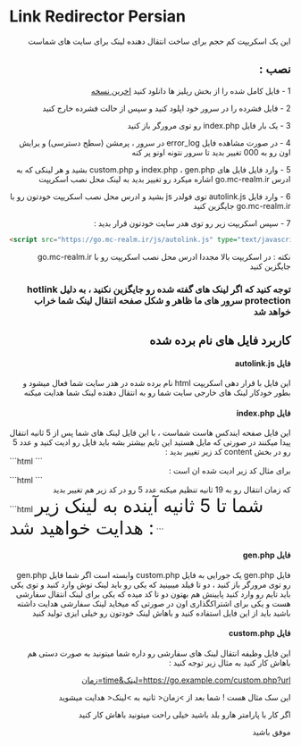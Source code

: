 #  Link Redirector Persian

<div dir="rtl">
این یک اسکریپت کم حجم برای ساخت انتقال دهنده لینک برای سایت های شماست
</div>

<h2 dir="rtl">نصب :</h2>
<div dir="rtl">

1 - فایل کامل شده را از بخش ریلیز ها دانلود کنید
<a href="https://github.com/drdiamondblock/Link-Redirector-Persian/releases/latest">اخرین نسخه</a>

2 - فایل فشرده را در سرور خود اپلود کنید و سپس از حالت فشرده خارج کنید

3 - یک بار فایل index.php رو توی مرورگر باز کنید

4 - در صورت مشاهده فایل error_log در سرور ، پرمشن (سطح دسترسی) و یرایش اون رو به 000 تغییر بدید تا سرور نتونه اونو پر کنه

5 - وارد فایل فایل های index.php ، gen.php و custom.php بشید و هر لینکی که به ادرس go.mc-realm.ir اشاره میکرد رو تغییر بدید به لینک محل نصب اسکریپت

6 - وارد فایل autolink.js توی فولدر js بشید و ادرس محل نصب اسکریپت خودتون رو با go.mc-realm.ir جایگزین کنید


7 - سپس اسکریپت زیر رو توی هدر سایت خودتون قرار بدید :
</div>

```html
<script src="https://go.mc-realm.ir/js/autolink.js" type="text/javascript"></script>
```

<div dir="rtl">
نکته : در اسکریپت بالا مجددا ادرس محل نصب اسکریپت رو با go.mc-realm.ir جایگزین کنید
</div>
<h3 dir="rtl"></h2>
<h3 dir="rtl"></h2>
<h3 dir="rtl">توجه کنید که اگر لینک های گفته شده رو جایگزین نکنید ، به دلیل hotlink protection سرور های ما ظاهر و شکل صفحه انتقال لینک شما خراب خواهد شد</h2>


<h2 dir="rtl">کاربرد فایل های نام برده شده</h2>
<div dir="rtl">
<h4 dir="rtl">فایل autolink.js</h2>
این فایل با قرار دهی اسکریپت html نام برده شده در هدر سایت شما فعال میشود و بطور خودکار لینک های خارجی سایت شما رو به انتقال دهنده لینک شما هدایت میکنه
  
<h4 dir="rtl">فایل index.php</h2>
  این فایل صفحه ایندکس هاست شماست ، با این فایل لینک های شما پس از 5 ثانیه انتقال پیدا میکنند
  در صورتی که مایل هستید این تایم بیشتر بشه باید فایل رو ادیت کنید و عدد 5 رو در بخش content کد زیر تغییر بدید :
</div>
```html
<meta http-equiv="REFRESH" content="5;URL=<?php echo $_GET['url'];?>">
```
<div dir="rtl">
برای مثال کد زیر ادیت شده ان است :
</div>
```html
<meta http-equiv="REFRESH" content="19;URL=<?php echo $_GET['url'];?>">
```
<div dir="rtl">
که زمان انتقال رو به 19 ثانیه تنظیم میکنه
  عدد 5 رو در کد زیر هم تغییر بدید
</div>
```html
<span style="font-size:2.357em;">شما تا 5 ثانیه آینده به لینک زیر هدایت خواهید شد :</span>
```

<div dir="rtl">
<h4 dir="rtl">فایل gen.php</h2>
  فایل gen.php یک جورایی به فایل custom.php وابسته است 
  اگر شما فایل gen.php رو توی مرورگر باز کنید ، دو تا فیلد میبینید که یکی رو باید لینک توش وارد کنید و توی یکی باید تایم رو وارد کنید
  پایینش هم بهتون دو تا کد میده که یکی برای لینک انتقال سفارشی هست و یکی برای اشتراکگذاری اون
  در صورتی که میخاید لینک سفارشی هدایت داشته باشید باید از این فایل استفاده کنید و باهاش لینک خودتون رو خیلی ایزی تولید کنید
  
<h4 dir="rtl">فایل custom.php</h2>
  این فایل وظیفه انتقال لینک های سفارشی رو داره 
  شما میتونید به صورت دستی هم باهاش کار کنید 
  به مثال زیر توجه کنید :
  
  https://go.example.com/custom.php?url=لینک&time=زمان
  
  این سک مثال هست ! شما بعد از >زمان< ثانیه به >لینک< هدایت میشوید
                                                           
  
  اگر کار با پارامتر هارو بلد باشید خیلی راحت میتونید باهاش کار کنید
                                                           
  موفق باشید
</div>
